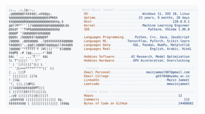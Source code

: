 <picture>
  <source srcset="https://raw.githubusercontent.com/mmazinjameel/mmazinjameel/main/dark_mode.svg?v=1756782032" media="(prefers-color-scheme: dark)">
  <img src="https://raw.githubusercontent.com/mmazinjameel/mmazinjameel/main/light_mode.svg?v=1756782032">
</picture>
